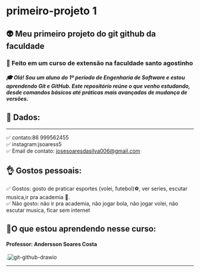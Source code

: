 # primeiro-projeto 1
## :alien: Meu primeiro projeto do git github da faculdade
### :checkered_flag: Feito em um curso de extensão na faculdade santo agostinho 
  
##### 🎓 Olá! Sou um aluno do 1º período de Engenharia de Software e estou aprendendo Git e GitHub. Este repositório reúne o que venho estudando, desde comandos básicos até práticas mais avançadas de mudança de versões.  

 ## 📝 Dados: 
 *** 
 
:white_check_mark: contato:86 999562455  
:white_check_mark: instagram:jsoaress5  
:white_check_mark: Email de contato: josesoaresdasilva006@gmail.com  

## 👌 Gostos pessoais:  
:white_check_mark: Gostos: gosto de praticar esportes (volei, futebol):soccer:, ver series, escutar musica,ir pra academia 💪.  
:white_check_mark: Não gosto: não ir pra academia, não jogar bola, não jogar volei, não escutar musica, ficar sem internet 

##  📌O que estou aprendendo nesse curso: 
#### Professor: Andersson Soares Costa

 
 .![git-github-drawio](https://github.com/user-attachments/assets/299a37fe-8b24-4b61-9f12-eaf3ea3efd36)  
 ***






